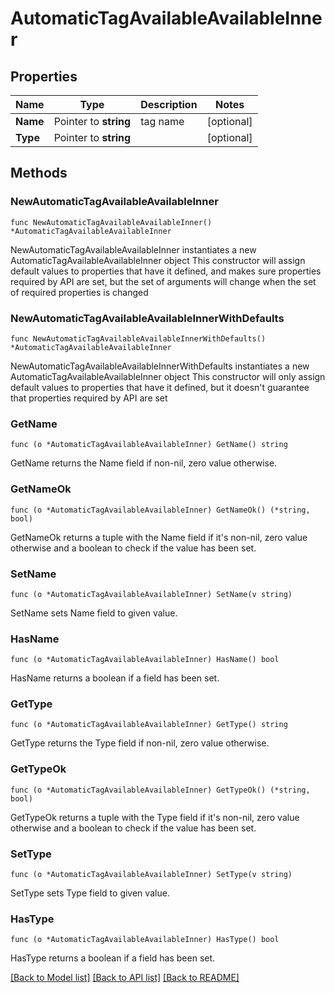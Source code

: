 # AutomaticTagAvailableAvailableInner

## Properties

Name | Type | Description | Notes
------------ | ------------- | ------------- | -------------
**Name** | Pointer to **string** | tag name | [optional] 
**Type** | Pointer to **string** |  | [optional] 

## Methods

### NewAutomaticTagAvailableAvailableInner

`func NewAutomaticTagAvailableAvailableInner() *AutomaticTagAvailableAvailableInner`

NewAutomaticTagAvailableAvailableInner instantiates a new AutomaticTagAvailableAvailableInner object
This constructor will assign default values to properties that have it defined,
and makes sure properties required by API are set, but the set of arguments
will change when the set of required properties is changed

### NewAutomaticTagAvailableAvailableInnerWithDefaults

`func NewAutomaticTagAvailableAvailableInnerWithDefaults() *AutomaticTagAvailableAvailableInner`

NewAutomaticTagAvailableAvailableInnerWithDefaults instantiates a new AutomaticTagAvailableAvailableInner object
This constructor will only assign default values to properties that have it defined,
but it doesn't guarantee that properties required by API are set

### GetName

`func (o *AutomaticTagAvailableAvailableInner) GetName() string`

GetName returns the Name field if non-nil, zero value otherwise.

### GetNameOk

`func (o *AutomaticTagAvailableAvailableInner) GetNameOk() (*string, bool)`

GetNameOk returns a tuple with the Name field if it's non-nil, zero value otherwise
and a boolean to check if the value has been set.

### SetName

`func (o *AutomaticTagAvailableAvailableInner) SetName(v string)`

SetName sets Name field to given value.

### HasName

`func (o *AutomaticTagAvailableAvailableInner) HasName() bool`

HasName returns a boolean if a field has been set.

### GetType

`func (o *AutomaticTagAvailableAvailableInner) GetType() string`

GetType returns the Type field if non-nil, zero value otherwise.

### GetTypeOk

`func (o *AutomaticTagAvailableAvailableInner) GetTypeOk() (*string, bool)`

GetTypeOk returns a tuple with the Type field if it's non-nil, zero value otherwise
and a boolean to check if the value has been set.

### SetType

`func (o *AutomaticTagAvailableAvailableInner) SetType(v string)`

SetType sets Type field to given value.

### HasType

`func (o *AutomaticTagAvailableAvailableInner) HasType() bool`

HasType returns a boolean if a field has been set.


[[Back to Model list]](../README.md#documentation-for-models) [[Back to API list]](../README.md#documentation-for-api-endpoints) [[Back to README]](../README.md)


